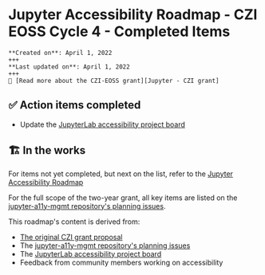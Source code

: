 # Jupyter Accessibility Roadmap - CZI EOSS Cycle 4 - Completed Items

```{card}
**Created on**: April 1, 2022
+++
**Last updated on**: April 1, 2022
+++
📃 [Read more about the CZI-EOSS grant][Jupyter - CZI grant]
```

## ✅ Action items completed

- Update the [JupyterLab accessibility project board](https://github.com/orgs/jupyterlab/projects/1)

## 🏗 In the works

For items not yet completed, but next on the list, refer to the [Jupyter Accessibility Roadmap](czi-grant-roadmap.md)

For the full scope of the two-year grant, all key items are listed on the [jupyter-a11y-mgmt repository's planning issues](https://github.com/orgs/Quansight-Labs/projects/5/views/1).

This roadmap's content is derived from:

- [The original CZI grant proposal](https://github.com/jupyter/accessibility/blob/main/docs/funding/Inclusive_and_Accessible_Scientific_Computing_in_Jupyter_Ecosystem_SUBMITTED_PROPOSAL.pdf)
- The [jupyter-a11y-mgmt repository's planning issues](https://github.com/orgs/Quansight-Labs/projects/5/views/1)
- The [JupyterLab accessibility project board](https://github.com/orgs/Quansight-Labs/projects/5/views/1)
- Feedback from community members working on accessibility

<!-- links -->

[jupyter - czi grant]: https://chanzuckerberg.com/eoss/proposals/inclusive-and-accessible-scientific-computing-in-the-jupyter-ecosystem/
